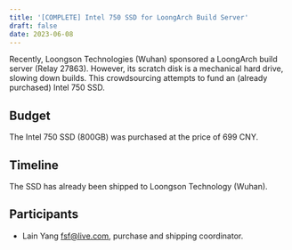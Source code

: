 ```yaml
---
title: '[COMPLETE] Intel 750 SSD for LoongArch Build Server'
draft: false
date: 2023-06-08
---
```


Recently, Loongson Technologies (Wuhan) sponsored a LoongArch build server
(Relay 27863). However, its scratch disk is a mechanical hard drive, slowing
down builds. This crowdsourcing attempts to fund an (already purchased) Intel
750 SSD.

## Budget

The Intel 750 SSD (800GB) was purchased at the price of 699 CNY.

## Timeline

The SSD has already been shipped to Loongson Technology (Wuhan).

## Participants

- Lain Yang <fsf@live.com>, purchase and shipping coordinator.
